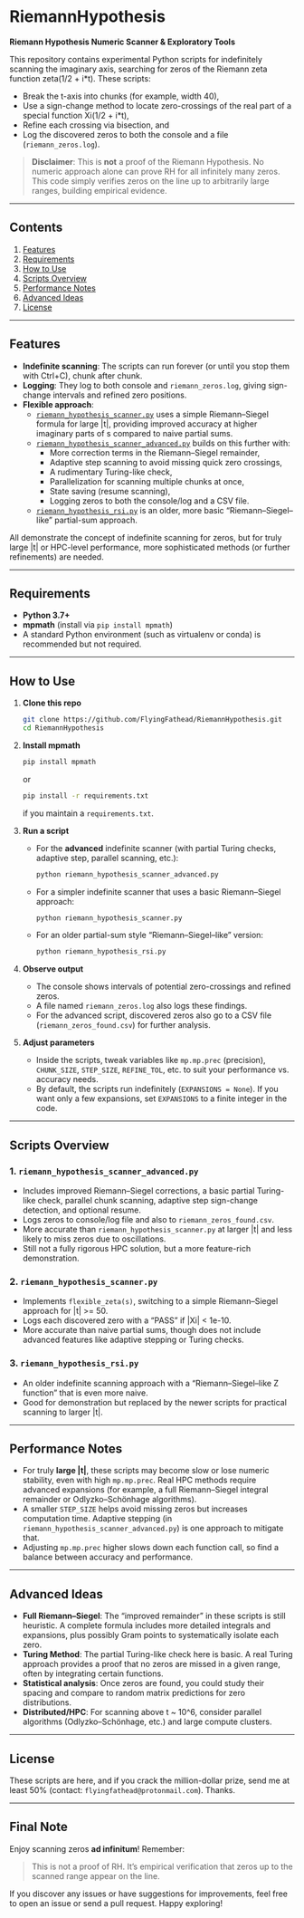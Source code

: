 # RiemannHypothesis
**Riemann Hypothesis Numeric Scanner & Exploratory Tools**  

This repository contains experimental Python scripts for indefinitely scanning the imaginary axis, searching for zeros of the Riemann zeta function zeta(1/2 + i*t). These scripts:

- Break the t-axis into chunks (for example, width 40),  
- Use a sign-change method to locate zero-crossings of the real part of a special function Xi(1/2 + i*t),  
- Refine each crossing via bisection, and  
- Log the discovered zeros to both the console and a file (`riemann_zeros.log`).

> **Disclaimer**: This is **not** a proof of the Riemann Hypothesis. No numeric approach alone can prove RH for all infinitely many zeros. This code simply verifies zeros on the line up to arbitrarily large ranges, building empirical evidence.

---

## Contents

1. [Features](#features)  
2. [Requirements](#requirements)  
3. [How to Use](#how-to-use)  
4. [Scripts Overview](#scripts-overview)  
5. [Performance Notes](#performance-notes)  
6. [Advanced Ideas](#advanced-ideas)  
7. [License](#license)  

---

## Features

- **Indefinite scanning**: The scripts can run forever (or until you stop them with Ctrl+C), chunk after chunk.  
- **Logging**: They log to both console and `riemann_zeros.log`, giving sign-change intervals and refined zero positions.  
- **Flexible approach**:
  - [`riemann_hypothesis_scanner.py`](riemann_hypothesis_scanner.py) uses a simple Riemann–Siegel formula for large |t|, providing improved accuracy at higher imaginary parts of s compared to naive partial sums.  
  - [`riemann_hypothesis_scanner_advanced.py`](riemann_hypothesis_scanner_advanced.py) builds on this further with:
    - More correction terms in the Riemann–Siegel remainder,  
    - Adaptive step scanning to avoid missing quick zero crossings,  
    - A rudimentary Turing-like check,  
    - Parallelization for scanning multiple chunks at once,  
    - State saving (resume scanning),  
    - Logging zeros to both the console/log and a CSV file.  
  - [`riemann_hypothesis_rsi.py`](riemann_hypothesis_rsi.py) is an older, more basic “Riemann–Siegel–like” partial-sum approach.

All demonstrate the concept of indefinite scanning for zeros, but for truly large |t| or HPC-level performance, more sophisticated methods (or further refinements) are needed.

---

## Requirements

- **Python 3.7+**  
- **mpmath** (install via `pip install mpmath`)  
- A standard Python environment (such as virtualenv or conda) is recommended but not required.

---

## How to Use

1. **Clone this repo**  
   ```bash
   git clone https://github.com/FlyingFathead/RiemannHypothesis.git
   cd RiemannHypothesis
   ```

2. **Install mpmath**  
   ```bash
   pip install mpmath
   ```
   or
   ```bash
   pip install -r requirements.txt
   ```
   if you maintain a `requirements.txt`.

3. **Run a script**  
   - For the **advanced** indefinite scanner (with partial Turing checks, adaptive step, parallel scanning, etc.):
     ```bash
     python riemann_hypothesis_scanner_advanced.py
     ```
   - For a simpler indefinite scanner that uses a basic Riemann–Siegel approach:
     ```bash
     python riemann_hypothesis_scanner.py
     ```
   - For an older partial-sum style “Riemann–Siegel–like” version:
     ```bash
     python riemann_hypothesis_rsi.py
     ```

4. **Observe output**  
   - The console shows intervals of potential zero-crossings and refined zeros.  
   - A file named `riemann_zeros.log` also logs these findings.  
   - For the advanced script, discovered zeros also go to a CSV file (`riemann_zeros_found.csv`) for further analysis.

5. **Adjust parameters**  
   - Inside the scripts, tweak variables like `mp.mp.prec` (precision), `CHUNK_SIZE`, `STEP_SIZE`, `REFINE_TOL`, etc. to suit your performance vs. accuracy needs.  
   - By default, the scripts run indefinitely (`EXPANSIONS = None`). If you want only a few expansions, set `EXPANSIONS` to a finite integer in the code.

---

## Scripts Overview

### 1. `riemann_hypothesis_scanner_advanced.py`

- Includes improved Riemann–Siegel corrections, a basic partial Turing-like check, parallel chunk scanning, adaptive step sign-change detection, and optional resume.  
- Logs zeros to console/log file and also to `riemann_zeros_found.csv`.  
- More accurate than `riemann_hypothesis_scanner.py` at larger |t| and less likely to miss zeros due to oscillations.  
- Still not a fully rigorous HPC solution, but a more feature-rich demonstration.

### 2. `riemann_hypothesis_scanner.py`

- Implements `flexible_zeta(s)`, switching to a simple Riemann–Siegel approach for |t| >= 50.  
- Logs each discovered zero with a “PASS” if |Xi| < 1e-10.  
- More accurate than naive partial sums, though does not include advanced features like adaptive stepping or Turing checks.

### 3. `riemann_hypothesis_rsi.py`

- An older indefinite scanning approach with a “Riemann–Siegel–like Z function” that is even more naive.  
- Good for demonstration but replaced by the newer scripts for practical scanning to larger |t|.

---

## Performance Notes

- For truly **large |t|**, these scripts may become slow or lose numeric stability, even with high `mp.mp.prec`. Real HPC methods require advanced expansions (for example, a full Riemann–Siegel integral remainder or Odlyzko–Schönhage algorithms).  
- A smaller `STEP_SIZE` helps avoid missing zeros but increases computation time. Adaptive stepping (in `riemann_hypothesis_scanner_advanced.py`) is one approach to mitigate that.  
- Adjusting `mp.mp.prec` higher slows down each function call, so find a balance between accuracy and performance.

---

## Advanced Ideas

- **Full Riemann–Siegel**: The “improved remainder” in these scripts is still heuristic. A complete formula includes more detailed integrals and expansions, plus possibly Gram points to systematically isolate each zero.  
- **Turing Method**: The partial Turing-like check here is basic. A real Turing approach provides a proof that no zeros are missed in a given range, often by integrating certain functions.  
- **Statistical analysis**: Once zeros are found, you could study their spacing and compare to random matrix predictions for zero distributions.  
- **Distributed/HPC**: For scanning above t ~ 10^6, consider parallel algorithms (Odlyzko–Schönhage, etc.) and large compute clusters.

---

## License

These scripts are here, and if you crack the million-dollar prize, send me at least 50% (contact: `flyingfathead@protonmail.com`). Thanks.

---

## Final Note

Enjoy scanning zeros **ad infinitum**! Remember:  
> This is not a proof of RH. It’s empirical verification that zeros up to the scanned range appear on the line.

If you discover any issues or have suggestions for improvements, feel free to open an issue or send a pull request. Happy exploring!